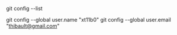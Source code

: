 git config --list

git config --global user.name "xt11b0"
git config --global user.email "thibault@gmail.com"

